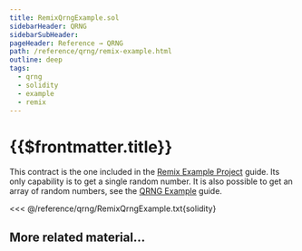 ```yaml
---
title: RemixQrngExample.sol
sidebarHeader: QRNG
sidebarSubHeader:
pageHeader: Reference → QRNG
path: /reference/qrng/remix-example.html
outline: deep
tags:
  - qrng
  - solidity
  - example
  - remix
---
```


<PageHeader/>

<SearchHighlight/>

# {{$frontmatter.title}}

This contract is the one included in the
[Remix Example Project](/guides/qrng/remix-example.md) guide. Its only
capability is to get a single random number. It is also possible to get an array
of random numbers, see the [QRNG Example](/guides/qrng/qrng-example.md) guide.

<!-- prettier-ignore -->
<<< @/reference/qrng/RemixQrngExample.txt{solidity}

## More related material...

<div class="api3-css-nav-box-flex-row">
  <NavBox type='GUIDE' id='_qrng-remix-example'/>
  <NavBox type='REPO' id='_qrng-starter-project'/>
</div>
